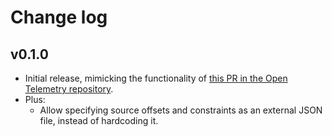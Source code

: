 # Change log

## v0.1.0

* Initial release, mimicking the functionality of [this PR in the Open Telemetry repository](https://github.com/open-telemetry/opentelemetry-go-instrumentation/pull/45).
* Plus:
  * Allow specifying source offsets and constraints as an external JSON file, instead of hardcoding it.
